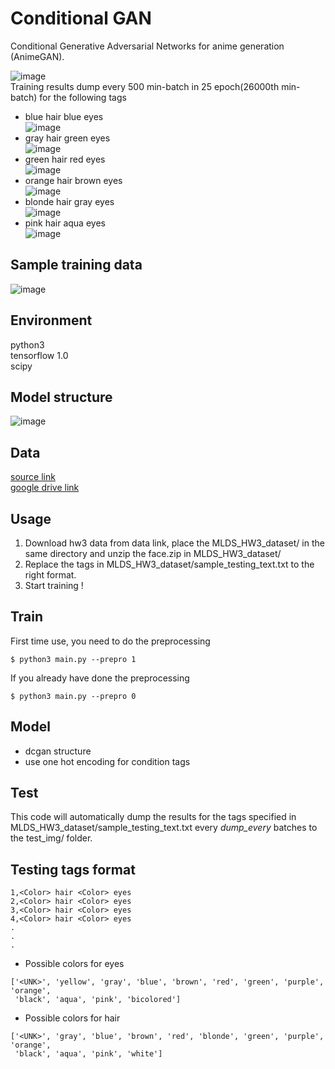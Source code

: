 Conditional GAN
====
Conditional Generative Adversarial Networks for anime generation (AnimeGAN).

![image](https://github.com/m516825/Conditional-GAN/blob/master/asset/GAN_result.gif) <br />
Training results dump every 500 min-batch in 25 epoch(26000th min-batch) for the following tags
- blue hair blue eyes <br />
  ![image](https://github.com/m516825/Conditional-GAN/blob/master/asset/0.jpg)
- gray hair green eyes <br />
  ![image](https://github.com/m516825/Conditional-GAN/blob/master/asset/1.jpg)
- green hair red eyes <br />
  ![image](https://github.com/m516825/Conditional-GAN/blob/master/asset/2.jpg)
- orange hair brown eyes <br />
  ![image](https://github.com/m516825/Conditional-GAN/blob/master/asset/3.jpg)
- blonde hair gray eyes <br />
  ![image](https://github.com/m516825/Conditional-GAN/blob/master/asset/4.jpg)
- pink hair aqua eyes <br />
  ![image](https://github.com/m516825/Conditional-GAN/blob/master/asset/5.jpg)

## Sample training data 

![image](https://github.com/m516825/Conditional-GAN/blob/master/asset/train.jpg) <br />

## Environment
python3 <br />
tensorflow 1.0 <br />
scipy <br />

## Model structure

![image](https://github.com/m516825/Conditional-GAN/blob/master/asset/model.jpg)

## Data
[source link](https://drive.google.com/open?id=0BwJmB7alR-AvMHEtczZZN0EtdzQ) <br />
[google drive link]()

## Usage 
1. Download hw3 data from data link, place the MLDS_HW3_dataset/ in the same directory and unzip the face.zip in MLDS_HW3_dataset/
2. Replace the tags in MLDS_HW3_dataset/sample_testing_text.txt to the right format. 
3. Start training !

## Train
First time use, you need to do the preprocessing
```
$ python3 main.py --prepro 1
```
If you already have done the preprocessing
```
$ python3 main.py --prepro 0
```
## Model
- dcgan structure
- use one hot encoding for condition tags

## Test 
This code will automatically dump the results for the tags specified in MLDS_HW3_dataset/sample_testing_text.txt every <em>dump_every</em> batches to the test_img/ folder. <br />

## Testing tags format
```
1,<Color> hair <Color> eyes 
2,<Color> hair <Color> eyes
3,<Color> hair <Color> eyes
4,<Color> hair <Color> eyes
.
.
.
```
- Possible colors for eyes
```
['<UNK>', 'yellow', 'gray', 'blue', 'brown', 'red', 'green', 'purple', 'orange',
 'black', 'aqua', 'pink', 'bicolored']
```
- Possible colors for hair
```
['<UNK>', 'gray', 'blue', 'brown', 'red', 'blonde', 'green', 'purple', 'orange',
 'black', 'aqua', 'pink', 'white']
```









